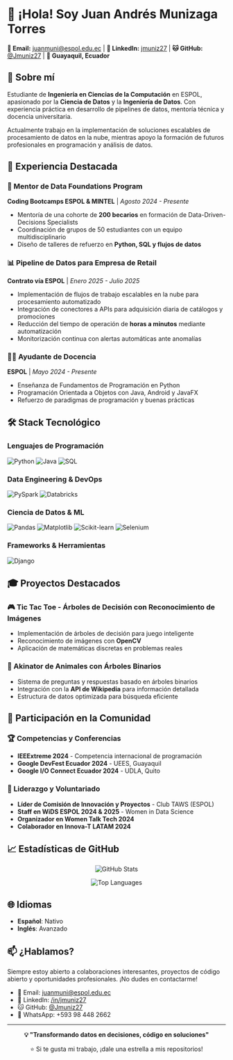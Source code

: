 # 👋 ¡Hola! Soy Juan Andrés Munizaga Torres

**📧 Email:** juanmuni@espol.edu.ec | **💼 LinkedIn:** [jmuniz27](https://linkedin.com/in/jmuniz27) | **🐱 GitHub:** [@Jmuniz27](https://github.com/Jmuniz27) | **📍 Guayaquil, Ecuador**

## 🚀 Sobre mí

Estudiante de **Ingeniería en Ciencias de la Computación** en ESPOL, apasionado por la **Ciencia de Datos** y la **Ingeniería de Datos**. Con experiencia práctica en desarrollo de pipelines de datos, mentoría técnica y docencia universitaria.

Actualmente trabajo en la implementación de soluciones escalables de procesamiento de datos en la nube, mientras apoyo la formación de futuros profesionales en programación y análisis de datos.

## 💼 Experiencia Destacada

### 🎯 Mentor de Data Foundations Program
**Coding Bootcamps ESPOL & MINTEL** | *Agosto 2024 - Presente*

- Mentoría de una cohorte de **200 becarios** en formación de Data-Driven-Decisions Specialists
- Coordinación de grupos de 50 estudiantes con un equipo multidisciplinario
- Diseño de talleres de refuerzo en **Python, SQL y flujos de datos**

### 📊 Pipeline de Datos para Empresa de Retail
**Contrato vía ESPOL** | *Enero 2025 - Julio 2025*

- Implementación de flujos de trabajo escalables en la nube para procesamiento automatizado
- Integración de conectores a APIs para adquisición diaria de catálogos y promociones
- Reducción del tiempo de operación de **horas a minutos** mediante automatización
- Monitorización continua con alertas automáticas ante anomalías

### 👨‍🏫 Ayudante de Docencia
**ESPOL** | *Mayo 2024 - Presente*

- Enseñanza de Fundamentos de Programación en Python
- Programación Orientada a Objetos con Java, Android y JavaFX
- Refuerzo de paradigmas de programación y buenas prácticas

## 🛠️ Stack Tecnológico

### Lenguajes de Programación
![Python](https://img.shields.io/badge/Python-3776AB?style=for-the-badge&logo=python&logoColor=white)
![Java](https://img.shields.io/badge/Java-ED8B00?style=for-the-badge&logo=openjdk&logoColor=white)
![SQL](https://img.shields.io/badge/SQL-4479A1?style=for-the-badge&logo=mysql&logoColor=white)

### Data Engineering & DevOps
![PySpark](https://img.shields.io/badge/PySpark-E25A1C?style=for-the-badge&logo=apache-spark&logoColor=white)
![Databricks](https://img.shields.io/badge/Databricks-FF3621?style=for-the-badge&logo=databricks&logoColor=white)

### Ciencia de Datos & ML
![Pandas](https://img.shields.io/badge/Pandas-150458?style=for-the-badge&logo=pandas&logoColor=white)
![Matplotlib](https://img.shields.io/badge/Matplotlib-11557c?style=for-the-badge&logo=python&logoColor=white)
![Scikit-learn](https://img.shields.io/badge/Scikit--learn-F7931E?style=for-the-badge&logo=scikit-learn&logoColor=white)
![Selenium](https://img.shields.io/badge/Selenium-43B02A?style=for-the-badge&logo=selenium&logoColor=white)

### Frameworks & Herramientas
![Django](https://img.shields.io/badge/Django-092E20?style=for-the-badge&logo=django&logoColor=white)

## 🎓 Proyectos Destacados

### 🎮 Tic Tac Toe - Árboles de Decisión con Reconocimiento de Imágenes
- Implementación de árboles de decisión para juego inteligente
- Reconocimiento de imágenes con **OpenCV**
- Aplicación de matemáticas discretas en problemas reales

### 🦁 Akinator de Animales con Árboles Binarios
- Sistema de preguntas y respuestas basado en árboles binarios
- Integración con la **API de Wikipedia** para información detallada
- Estructura de datos optimizada para búsqueda eficiente

## 🌟 Participación en la Comunidad

### 🏆 Competencias y Conferencias
- **IEEExtreme 2024** - Competencia internacional de programación
- **Google DevFest Ecuador 2024** - UEES, Guayaquil
- **Google I/O Connect Ecuador 2024** - UDLA, Quito

### 🤝 Liderazgo y Voluntariado
- **Líder de Comisión de Innovación y Proyectos** - Club TAWS (ESPOL)
- **Staff en WiDS ESPOL 2024 & 2025** - Women in Data Science
- **Organizador en Women Talk Tech 2024**
- **Colaborador en Innova-T LATAM 2024**

## 📈 Estadísticas de GitHub

<div align="center">
  
![GitHub Stats](https://github-readme-stats.vercel.app/api?username=Jmuniz27&show_icons=true&theme=radical)

![Top Languages](https://github-readme-stats.vercel.app/api/top-langs/?username=Jmuniz27&layout=compact&theme=radical)

</div>

## 🌐 Idiomas

- **Español**: Nativo
- **Inglés**: Avanzado

## 📫 ¿Hablamos?

Siempre estoy abierto a colaboraciones interesantes, proyectos de código abierto y oportunidades profesionales. ¡No dudes en contactarme!

- 📧 Email: [juanmuni@espol.edu.ec](mailto:juanmuni@espol.edu.ec)
- 💼 LinkedIn: [/in/jmuniz27](https://linkedin.com/in/jmuniz27)
- 🐱 GitHub: [@Jmuniz27](https://github.com/Jmuniz27)
- 📱 WhatsApp: +593 98 448 2662

---

<div align="center">
  
**💡 "Transformando datos en decisiones, código en soluciones"**

⭐️ Si te gusta mi trabajo, ¡dale una estrella a mis repositorios!

</div>
